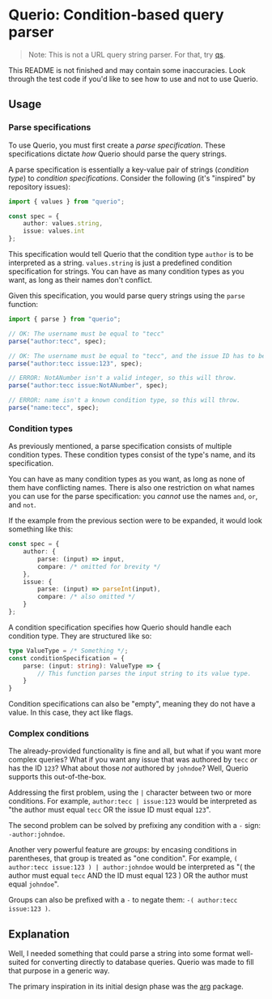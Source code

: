 # Querio: Condition-based query parser

> Note: This is not a URL query string parser. For that, try [qs](https://www.npmjs.com/package/qs).

This README is not finished and may contain some inaccuracies. 
Look through the test code if you'd like to see how to use and not to use Querio.

## Usage

### Parse specifications

To use Querio, you must first create a _parse specification_. These specifications dictate *how* Querio should parse the
query strings.

A parse specification is essentially a key-value pair of strings (_condition type_) to _condition specifications_.
Consider the following (it's "inspired" by repository issues):

```ts
import { values } from "querio";

const spec = {
    author: values.string,
    issue: values.int
};
```

This specification would tell Querio that the condition type `author` is to be interpreted as a string.
`values.string` is just a predefined condition specification for strings.
You can have as many condition types as you want, as long as their names don't conflict.

Given this specification, you would parse query strings using the `parse` function:

```ts
import { parse } from "querio";

// OK: The username must be equal to "tecc"
parse("author:tecc", spec);

// OK: The username must be equal to "tecc", and the issue ID has to be equal to 123
parse("author:tecc issue:123", spec);

// ERROR: NotANumber isn't a valid integer, so this will throw.
parse("author:tecc issue:NotANumber", spec);

// ERROR: name isn't a known condition type, so this will throw.
parse("name:tecc", spec);
```

### Condition types

As previously mentioned, a parse specification consists of multiple condition types.
These condition types consist of the type's name, and its specification.

You can have as many condition types as you want, as long as none of them have conflicting names.
There is also one restriction on what names you can use for the parse specification:
you *cannot* use the names `and`, `or`, and `not`.

If the example from the previous section were to be expanded, it would look something like this:

```ts
const spec = {
    author: {
        parse: (input) => input,
        compare: /* omitted for brevity */
    },
    issue: {
        parse: (input) => parseInt(input),
        compare: /* also omitted */
    }
};
```

A condition specification specifies how Querio should handle each condition type. They are structured like so:

```ts
type ValueType = /* Something */;
const conditionSpecification = {
    parse: (input: string): ValueType => {
        // This function parses the input string to its value type.
    }
}
```

Condition specifications can also be "empty", meaning they do not have a value.
In this case, they act like flags.

### Complex conditions

The already-provided functionality is fine and all, but what if you want more complex queries?
What if you want any issue that was authored by `tecc` _or_ has the ID `123`? What about those _not_ authored
by `johndoe`? Well, Querio supports this out-of-the-box.

Addressing the first problem, using the `|` character between two or more conditions.
For example, `author:tecc | issue:123` would be interpreted as "the author must equal `tecc` OR the issue ID must equal `123`".

The second problem can be solved by prefixing any condition with a `-` sign: `-author:johndoe`.

Another very powerful feature are _groups_: by encasing conditions in parentheses, that group is treated as "one condition".
For example, `( author:tecc issue:123 ) | author:johndoe` would be interpreted as "( the author must equal `tecc` AND the ID must equal 123 ) OR the author must equal `johndoe`".

Groups can also be prefixed with a `-` to negate them: `-( author:tecc issue:123 )`.

## Explanation

Well, I needed something that could parse a string into some format well-suited for converting directly to database
queries. Querio was made to fill that purpose in a generic way.

The primary inspiration in its initial design phase was the [arg](https://www.npmjs.com/package/arg) package.
